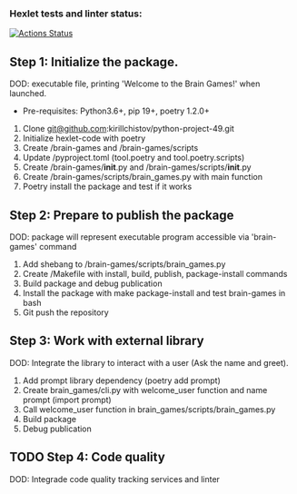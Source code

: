 ### Hexlet tests and linter status:
[![Actions Status](https://github.com/kirillchistov/python-project-49/actions/workflows/hexlet-check.yml/badge.svg)](https://github.com/kirillchistov/python-project-49/actions)

## Step 1: Initialize the package. 
DOD: executable file, printing 'Welcome to the Brain Games!' when launched.
- Pre-requisites: Python3.6+, pip 19+, poetry 1.2.0+
1. Clone git@github.com:kirillchistov/python-project-49.git
2. Initialize hexlet-code with poetry
3. Create /brain-games and /brain-games/scripts
4. Update /pyproject.toml (tool.poetry and tool.poetry.scripts)
5. Create /brain-games/__init__.py and /brain-games/scripts/__init__.py
6. Create /brain-games/scripts/brain_games.py with main function
7. Poetry install the package and test if it works

## Step 2: Prepare to publish the package
DOD: package will represent executable program accessible via 'brain-games' command
1. Add shebang to /brain-games/scripts/brain_games.py
2. Create /Makefile with install, build, publish, package-install commands
3. Build package and debug publication
4. Install the package with make package-install and test brain-games in bash
5. Git push the repository

## Step 3: Work with external library
DOD: Integrate the library to interact with a user (Ask the name and greet).
1. Add prompt library dependency (poetry add prompt)
2. Create brain_games/cli.py with welcome_user function and name prompt (import prompt)
3. Call welcome_user function in brain_games/scripts/brain_games.py
4. Build package
5. Debug publication

## TODO Step 4: Code quality
DOD: Integrade code quality tracking services and linter